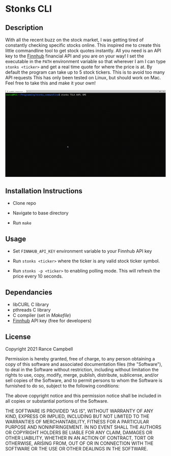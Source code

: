 # Stonks CLI

## Description

With all the recent buzz on the stock market, I was getting tired of constantly checking specific stocks online. This inspired me to create this little commandline tool to get stock quotes instantly. All you need is an API key to the [Finnhub](https://finnhub.io/) financial API and you are on your way! I set the executable in the `PATH` environment variable so that wherever I am I can type `stonks <ticker>` and get a real time quote for where the price is at. By default the program can take up to 5 stock tickers. This is to avoid too many API requests This has only been tested on Linux, but should work on Mac. Feel free to take this and make it your own!

![](./stonks_CLI.gif)

## Installation Instructions

- Clone repo

- Navigate to base directory

- Run `make`


## Usage

- Set `FINNHUB_API_KEY` environment variable to your Finnhub API key

- Run `stonks <ticker>` where the ticker is any valid stock ticker symbol.

- Run `stonks -p <ticker>` to enabling polling mode. This will refresh the price every 10 seconds.

## Dependancies

- libCURL C library
- pthreads C library
- C compiler (set in *Makefile*)
- [Finnhub](https://finnhub.io/) API key (free for developers)

## License

Copyright 2021 Rance Campbell

Permission is hereby granted, free of charge, to any person obtaining a copy of this software and associated documentation files (the "Software"), to deal in the Software without restriction, including without limitation the rights to use, copy, modify, merge, publish, distribute, sublicense, and/or sell copies of the Software, and to permit persons to whom the Software is furnished to do so, subject to the following conditions:

The above copyright notice and this permission notice shall be included in all copies or substantial portions of the Software.

THE SOFTWARE IS PROVIDED "AS IS", WITHOUT WARRANTY OF ANY KIND, EXPRESS OR IMPLIED, INCLUDING BUT NOT LIMITED TO THE WARRANTIES OF MERCHANTABILITY, FITNESS FOR A PARTICULAR PURPOSE AND NONINFRINGEMENT. IN NO EVENT SHALL THE AUTHORS OR COPYRIGHT HOLDERS BE LIABLE FOR ANY CLAIM, DAMAGES OR OTHER LIABILITY, WHETHER IN AN ACTION OF CONTRACT, TORT OR OTHERWISE, ARISING FROM, OUT OF OR IN CONNECTION WITH THE SOFTWARE OR THE USE OR OTHER DEALINGS IN THE SOFTWARE.
